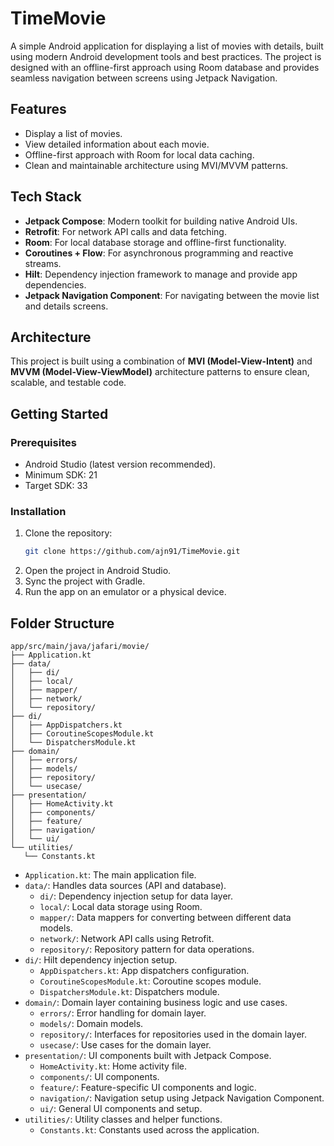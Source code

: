 # TimeMovie

A simple Android application for displaying a list of movies with details, built using modern Android development tools and best practices. The project is designed with an offline-first approach using Room database and provides seamless navigation between screens using Jetpack Navigation.

## Features
- Display a list of movies.
- View detailed information about each movie.
- Offline-first approach with Room for local data caching.
- Clean and maintainable architecture using MVI/MVVM patterns.

## Tech Stack
- **Jetpack Compose**: Modern toolkit for building native Android UIs.
- **Retrofit**: For network API calls and data fetching.
- **Room**: For local database storage and offline-first functionality.
- **Coroutines + Flow**: For asynchronous programming and reactive streams.
- **Hilt**: Dependency injection framework to manage and provide app dependencies.
- **Jetpack Navigation Component**: For navigating between the movie list and details screens.

## Architecture
This project is built using a combination of **MVI (Model-View-Intent)** and **MVVM (Model-View-ViewModel)** architecture patterns to ensure clean, scalable, and testable code.

## Getting Started

### Prerequisites
- Android Studio (latest version recommended).
- Minimum SDK: 21
- Target SDK: 33

### Installation
1. Clone the repository:
   ```bash
   git clone https://github.com/ajn91/TimeMovie.git
2. Open the project in Android Studio.
3. Sync the project with Gradle.
4. Run the app on an emulator or a physical device.

## Folder Structure
  ```
 app/src/main/java/jafari/movie/
 ├── Application.kt
 ├── data/
 │   ├── di/
 │   ├── local/
 │   ├── mapper/
 │   ├── network/
 │   └── repository/
 ├── di/
 │   ├── AppDispatchers.kt
 │   ├── CoroutineScopesModule.kt
 │   └── DispatchersModule.kt
 ├── domain/
 │   ├── errors/
 │   ├── models/
 │   ├── repository/
 │   └── usecase/
 ├── presentation/
 │   ├── HomeActivity.kt
 │   ├── components/
 │   ├── feature/
 │   ├── navigation/
 │   └── ui/
 └── utilities/
     └── Constants.kt
```
- `Application.kt`: The main application file.
- `data/`: Handles data sources (API and database).
  - `di/`: Dependency injection setup for data layer.
  - `local/`: Local data storage using Room.
  - `mapper/`: Data mappers for converting between different data models.
  - `network/`: Network API calls using Retrofit.
  - `repository/`: Repository pattern for data operations.
- `di/`: Hilt dependency injection setup.
  - `AppDispatchers.kt`: App dispatchers configuration.
  - `CoroutineScopesModule.kt`: Coroutine scopes module.
  - `DispatchersModule.kt`: Dispatchers module.
- `domain/`: Domain layer containing business logic and use cases.
  - `errors/`: Error handling for domain layer.
  - `models/`: Domain models.
  - `repository/`: Interfaces for repositories used in the domain layer.
  - `usecase/`: Use cases for the domain layer.
- `presentation/`: UI components built with Jetpack Compose.
  - `HomeActivity.kt`: Home activity file.
  - `components/`: UI components.
  - `feature/`: Feature-specific UI components and logic.
  - `navigation/`: Navigation setup using Jetpack Navigation Component.
  - `ui/`: General UI components and setup.
- `utilities/`: Utility classes and helper functions.
  - `Constants.kt`: Constants used across the application.

